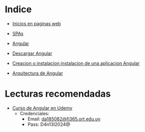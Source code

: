 # Indice

- [Inicios en paginas web](https://github.com/daniel18acevedo/DA2-Tecnologia/blob/angular/history-mpa.md)

- [SPAs](https://github.com/daniel18acevedo/DA2-Tecnologia/blob/angular/history-spa.md)

- [Angular](https://github.com/daniel18acevedo/DA2-Tecnologia/blob/angular/angular.md)

- [Descargar Angular](https://github.com/daniel18acevedo/DA2-Tecnologia/blob/angular/angular-setup.md)

- [Creacion o instalacion instalacion de una aplicacion Angular](https://github.com/daniel18acevedo/DA2-Tecnologia/tree/angular-create-project)

- [Arquitectura de Angular](https://github.com/daniel18acevedo/DA2-Tecnologia/blob/angular/angular-architecture.md)

# Lecturas recomendadas
- [Curso de Angular en Udemy](https://www.udemy.com/join/login-popup/?locale=es_ES&response_type=html&next=https%3A%2F%2Fwww.udemy.com%2F)
  - Credenciales:
      - Email: da185082@fi365.ort.edu.uy
      - Pass: D4n13l2024@
